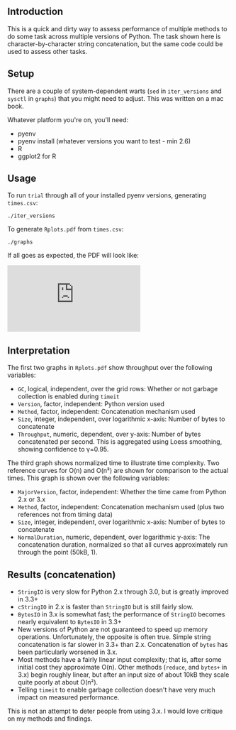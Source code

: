 ## Introduction

This is a quick and dirty way to assess performance of multiple methods to do some task across 
multiple versions of Python. The task shown here is character-by-character string concatenation, 
but the same code could be used to assess other tasks.

## Setup

There are a couple of system-dependent warts (`sed` in `iter_versions` and `sysctl` in `graphs`) 
that you might need to adjust. This was written on a mac book.

Whatever platform you're on, you'll need:

- pyenv
- pyenv install (whatever versions you want to test - min 2.6)
- R
- ggplot2 for R

## Usage

To run `trial` through all of your installed pyenv versions, generating `times.csv`:

    ./iter_versions

To generate `Rplots.pdf` from `times.csv`:

    ./graphs

If all goes as expected, the PDF will look like:

<embed src="https://drive.google.com/viewerng/viewer?embedded=true&url=https://raw.githubusercontent.com/reinderien/py-cat-times/master/Rplots.pdf" />


## Interpretation

The first two graphs in `Rplots.pdf` show throughput over the following variables:

- `GC`, logical, independent, over the grid rows: Whether or not garbage collection is enabled 
  during `timeit`
- `Version`, factor, independent: Python version used
- `Method`, factor, independent: Concatenation mechanism used
- `Size`, integer, independent, over logarithmic x-axis: Number of bytes to concatenate 
- `Throughput`, numeric, dependent, over y-axis: Number of bytes concatenated per second. This is
  aggregated using Loess smoothing, showing confidence to γ=0.95. 

The third graph shows normalized time to illustrate time complexity. Two reference curves for O(n) 
and O(n²) are shown for comparison to the actual times. This graph is shown over the following 
variables:

- `MajorVersion`, factor, independent: Whether the time came from Python 2.x or 3.x
- `Method`, factor, independent: Concatenation mechanism used (plus two references not from 
  timing data)
- `Size`, integer, independent, over logarithmic x-axis: Number of bytes to concatenate 
- `NormalDuration`, numeric, dependent, over logarithmic y-axis: The concatenation duration, 
  normalized so that all curves approximately run through the point (50kB, 1).

## Results (concatenation)

- `StringIO` is very slow for Python 2.x through 3.0, but is greatly improved in 3.3+
- `cStringIO` in 2.x is faster than `StringIO` but is still fairly slow.
- `BytesIO` in 3.x is somewhat fast; the performance of `StringIO` becomes nearly equivalent to 
  `BytesIO` in 3.3+
- New versions of Python are not guaranteed to speed up memory operations. Unfortunately, the 
  opposite is often true. Simple string concatenation is far slower in 3.3+ than 2.x. 
  Concatenation of `bytes` has been particularly worsened in 3.x.
- Most methods have a fairly linear input complexity; that is, after some initial cost they
  approximate O(n). Other methods (`reduce`, and `bytes+` in 3.x) begin roughly linear, but 
  after an input size of about 10kB they scale quite poorly at about O(n²).
- Telling `timeit` to enable garbage collection doesn't have very much impact on measured 
  performance.

This is not an attempt to deter people from using 3.x. I would love critique on my methods and
findings.
